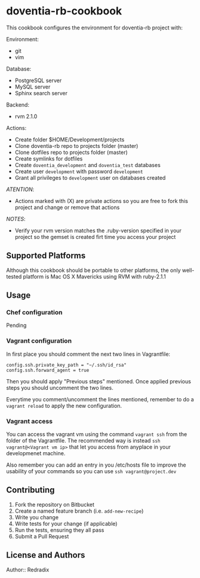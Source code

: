 # doventia-rb-cookbook

This cookbook configures the environment for doventia-rb project with:

Environment:
- git
- vim 

Database:
- PostgreSQL server
- MySQL server
- Sphinx search server

Backend:
- rvm 2.1.0

Actions:
- Create folder $HOME/Development/projects
- Clone doventia-rb repo to projects folder (master)
- Clone dotfiles repo to projects folder (master)
- Create symlinks for dotfiles
- Create `doventia_development` and `doventia_test` databases
- Create user `development` with password `development`
- Grant all privileges to `development` user on databases created

*ATENTION*:
- Actions marked with (X) are private actions so you are free to fork this 
project and change or remove that actions

*NOTES*:
- Verify your rvm version matches the .ruby-version specified in your project so
the gemset is created firt time you access your project

## Supported Platforms

Although this cookbook should be portable to other platforms, the only 
well-tested platform is Mac OS X Mavericks using RVM with ruby-2.1.1

## Usage

### Chef configuration

Pending

### Vagrant configuration

In first place you should comment the next two lines in Vagrantfile:

```
config.ssh.private_key_path = "~/.ssh/id_rsa"
config.ssh.forward_agent = true
```

Then you should apply "Previous steps" mentioned. Once applied previous steps
you should uncomment the two lines.

Everytime you comment/uncomment the lines mentioned, remember to do a 
`vagrant reload` to apply the new configuration.

### Vagrant access

You can access the vagrant vm using the command `vagrant ssh` from the folder of
the Vagrantfile. The recommended way is instead `ssh vagrant@<Vagrant vm ip>`
that let you access from anyplace in your developmenet machine.

Also remember you can add an entry in you /etc/hosts file to improve the
usability of your commands so you can use `ssh vagrant@project.dev`

## Contributing

1. Fork the repository on Bitbucket
2. Create a named feature branch (i.e. `add-new-recipe`)
3. Write you change
4. Write tests for your change (if applicable)
5. Run the tests, ensuring they all pass
6. Submit a Pull Request

## License and Authors

Author:: Redradix

